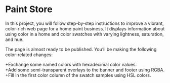 <h1>Paint Store</h1>
In this project, you will follow step-by-step instructions to improve a vibrant, color-rich web page for a home paint business. It displays information about using color in a home and color swatches with varying lightness, saturation, and hue.<br>

The page is almost ready to be published. You’ll be making the following color-related changes:

+Exchange some named colors with hexadecimal color values.<br>
+Add some semi-transparent overlays to the banner and footer using RGBA.<br>
+Fill in the first color column of the swatch samples using HSL colors.
